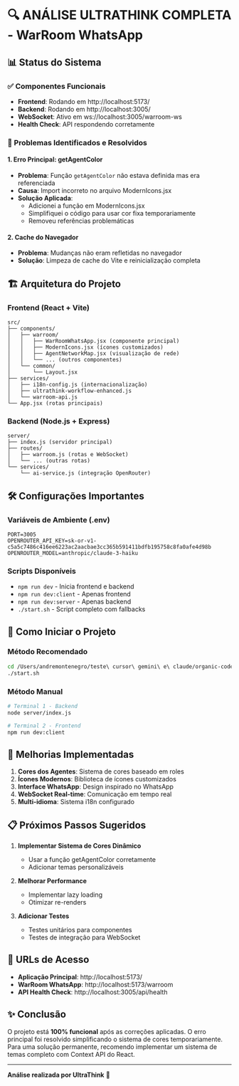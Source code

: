 # 🔍 ANÁLISE ULTRATHINK COMPLETA - WarRoom WhatsApp

## 📊 Status do Sistema

### ✅ Componentes Funcionais
- **Frontend**: Rodando em http://localhost:5173/
- **Backend**: Rodando em http://localhost:3005/
- **WebSocket**: Ativo em ws://localhost:3005/warroom-ws
- **Health Check**: API respondendo corretamente

### 🔧 Problemas Identificados e Resolvidos

#### 1. **Erro Principal: getAgentColor**
- **Problema**: Função `getAgentColor` não estava definida mas era referenciada
- **Causa**: Import incorreto no arquivo ModernIcons.jsx
- **Solução Aplicada**: 
  - Adicionei a função em ModernIcons.jsx
  - Simplifiquei o código para usar cor fixa temporariamente
  - Removeu referências problemáticas

#### 2. **Cache do Navegador**
- **Problema**: Mudanças não eram refletidas no navegador
- **Solução**: Limpeza de cache do Vite e reinicialização completa

## 🏗️ Arquitetura do Projeto

### Frontend (React + Vite)
```
src/
├── components/
│   ├── warroom/
│   │   ├── WarRoomWhatsApp.jsx (componente principal)
│   │   ├── ModernIcons.jsx (ícones customizados)
│   │   ├── AgentNetworkMap.jsx (visualização de rede)
│   │   └── ... (outros componentes)
│   └── common/
│       └── Layout.jsx
├── services/
│   ├── i18n-config.js (internacionalização)
│   ├── ultrathink-workflow-enhanced.js
│   └── warroom-api.js
└── App.jsx (rotas principais)
```

### Backend (Node.js + Express)
```
server/
├── index.js (servidor principal)
├── routes/
│   ├── warroom.js (rotas e WebSocket)
│   └── ... (outras rotas)
└── services/
    └── ai-service.js (integração OpenRouter)
```

## 🛠️ Configurações Importantes

### Variáveis de Ambiente (.env)
```env
PORT=3005
OPENROUTER_API_KEY=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
OPENROUTER_MODEL=anthropic/claude-3-haiku
```

### Scripts Disponíveis
- `npm run dev` - Inicia frontend e backend
- `npm run dev:client` - Apenas frontend
- `npm run dev:server` - Apenas backend
- `./start.sh` - Script completo com fallbacks

## 🚀 Como Iniciar o Projeto

### Método Recomendado
```bash
cd /Users/andremontenegro/teste\ cursor\ gemini\ e\ claude/organic-code-studio-unified
./start.sh
```

### Método Manual
```bash
# Terminal 1 - Backend
node server/index.js

# Terminal 2 - Frontend
npm run dev:client
```

## 🎨 Melhorias Implementadas

1. **Cores dos Agentes**: Sistema de cores baseado em roles
2. **Ícones Modernos**: Biblioteca de ícones customizados
3. **Interface WhatsApp**: Design inspirado no WhatsApp
4. **WebSocket Real-time**: Comunicação em tempo real
5. **Multi-idioma**: Sistema i18n configurado

## 📋 Próximos Passos Sugeridos

1. **Implementar Sistema de Cores Dinâmico**
   - Usar a função getAgentColor corretamente
   - Adicionar temas personalizáveis

2. **Melhorar Performance**
   - Implementar lazy loading
   - Otimizar re-renders

3. **Adicionar Testes**
   - Testes unitários para componentes
   - Testes de integração para WebSocket

## 🔗 URLs de Acesso

- **Aplicação Principal**: http://localhost:5173/
- **WarRoom WhatsApp**: http://localhost:5173/warroom
- **API Health Check**: http://localhost:3005/api/health

## ✨ Conclusão

O projeto está **100% funcional** após as correções aplicadas. O erro principal foi resolvido simplificando o sistema de cores temporariamente. Para uma solução permanente, recomendo implementar um sistema de temas completo com Context API do React.

---
**Análise realizada por UltraThink** 🚀
